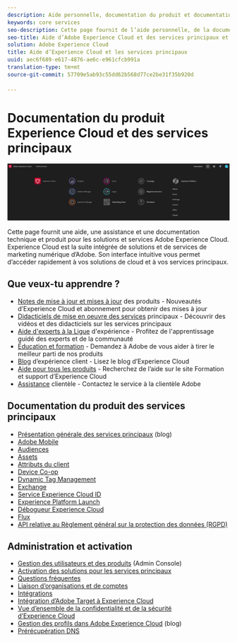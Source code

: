 ```yaml
---
description: Aide personnelle, documentation du produit et documentation technique pour Adobe Experience Cloud. Experience Cloud est la suite intégrée de solutions et de services de marketing numérique d’Adobe.
keywords: core services
seo-description: Cette page fournit de l’aide personnelle, de la documentation sur les produits et de la documentation technique pour Experience Cloud.
seo-title: Aide d’Adobe Experience Cloud et des services principaux et documentation du produit.
solution: Adobe Experience Cloud
title: Aide d’Experience Cloud et les services principaux
uuid: aec6f689-e617-4876-ae6c-e961cfcb991a
translation-type: tm+mt
source-git-commit: 57709e5ab93c55dd62b568d77ce2be31f35b920d

---
```



# Documentation du produit Experience Cloud et des services principaux

![Experience Cloud](assets/banner.png)

Cette page fournit une aide, une assistance et une documentation technique et produit pour les solutions et services Adobe Experience Cloud. Experience Cloud est la suite intégrée de solutions et de services de marketing numérique d’Adobe. Son interface intuitive vous permet d’accéder rapidement à vos solutions de cloud et à vos services principaux.

## Que veux-tu apprendre ?

* [Notes de mise à jour et mises à jour](https://docs.adobe.com/content/help/en/release-notes/experience-cloud/current.html) des produits - Nouveautés d’Experience Cloud et abonnement pour obtenir des mises à jour
* [Didacticiels de mise en oeuvre des services](https://docs.adobe.com/content/help/en/core-services-learn/tutorials/overview.html) principaux - Découvrir des vidéos et des didacticiels sur les services principaux
* [Aide d'experts à la Ligue](https://landing.adobe.com/experience-league/) d'expérience - Profitez de l'apprentissage guidé des experts et de la communauté
* [Éducation et formation](https://helpx.adobe.com/learning.html?promoid=KAUDK) - Demandez à Adobe de vous aider à tirer le meilleur parti de nos produits
* [Blog](https://theblog.adobe.com/customer-experience/) d’expérience client - Lisez le blog d’Experience Cloud
* [Aide pour tous les produits](https://helpx.adobe.com/support/experience-cloud.html) - Recherchez de l’aide sur le site Formation et support d’Experience Cloud
* [Assistance](https://helpx.adobe.com/contact/enterprise-support.ec.html) clientèle - Contactez le service à la clientèle Adobe

## Documentation du produit des services principaux

* [Présentation générale des services principaux](https://theblog.adobe.com/part-2-capturing-leveraging-consumer-behavior-adobe-marketing-cloud/) (blog)
* [Adobe Mobile](https://docs.adobe.com/content/help/en/mobile-services/using/home.html)
* [Audiences](https://docs.adobe.com/content/help/en/core-services/interface/audiences/audience-library.html)
* [Assets](experience-cloud-assets/experience-cloud-assets.md)
* [Attributs du client](https://docs.adobe.com/content/help/en/core-services/interface/customer-attributes/attributes.html)
* [Device Co-op](https://docs.adobe.com/content/help/en/device-co-op/using/home.html)
* [Dynamic Tag Management](https://docs.adobe.com/content/help/en/dtm/using/dtm-home.html)
* [Exchange](https://experiencecloud.adobeexchange.com/)
* [Service Experience Cloud ID](https://docs.adobe.com/content/help/en/id-service/using/home.html)
* [Experience Platform Launch](https://docs.adobelaunch.com/)
* [Débogueur Experience Cloud](https://marketing.adobe.com/resources/help/en_US/experience-cloud-debugger/)
* [Flux](feed.md)
* [API relative au Règlement général sur la protection des données (RGPD)](https://www.adobe.io/apis/experiencecloud/gdpr.html)

## Administration et activation

* [Gestion des utilisateurs et des produits](admin-getting-started/admin-getting-started.md) (Admin Console)
* [Activation des solutions pour les services principaux](core-services/core-services.md)
* [Questions fréquentes](admin-getting-started/admin-getting-started.md)
* [Liaison d’organisations et de comptes](admin-getting-started/organizations.md)
* [Intégrations](marketing-cloud-integrations.md)
* [Intégration d’Adobe Target à Experience Cloud](https://docs.adobe.com/content/help/en/target/using/integrate/a4t/a4t.html)
* [Vue d’ensemble de la confidentialité et de la sécurité d’Experience Cloud](assets/Adobe-Marketing-Cloud-Privacy-and-Security-Overview.pdf)
* [Gestion des profils dans Adobe Experience Cloud](https://theblog.adobe.com/profile-management-adobe-marketing-cloud-comes-together/) (blog)
* [Prérécupération DNS](admin-getting-started/admin-getting-started.md#concept_6BC8C6856E3644F8956D7AD0A96383B7)
